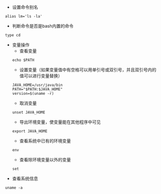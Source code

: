 - 设置命令别名
```
alias lm='ls -la'
```
- 判断命令是否是bash内置的命令
```
type cd
```
- 变量操作
    - 查看变量
    ```
    echo $PATH
    ```
    - 设置变量（如果变量值中有空格可以用单引号或双引号，并且双引号内的值可以进行变量替换）
    ```
    JAVA_HOME=/usr/java/bin
    PATH="$PATH:$JAVA_HOME"
    version=$(uname -r)
    ```
    - 取消变量
    ```
    unset JAVA_HOME
    ```
    - 导出环境变量，使变量能在其他程序中可见
    ```
    export JAVA_HOME
    ```
    - 查看系统中已有的环境变量
    ```
    env
    ```
    - 查看除环境变量以外的变量
    ```
    set
    ```
- 查看系统信息
```
uname -a
```